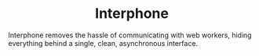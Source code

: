 # <span style="display: block; text-align: center;">Interphone</span>

Interphone removes the hassle of communicating with web workers, hiding everything behind a single, clean, asynchronous interface.
